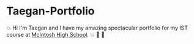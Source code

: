 # Taegan-Portfolio
:boom: Hi I'm Taegan and I have my amazing spectacular portfolio for my IST course at [McIntosh High School](https://www.fcboe.org/mhs). :boom: 👺 👹
